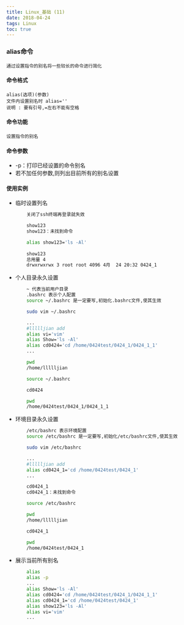```yaml
---
title: Linux_基础 (11)
date: 2018-04-24
tags: Linux
toc: true
---
```


### alias命令
    通过设置指令的别名将一些较长的命令进行简化

<!-- more -->

#### 命令格式
    alias(选项)(参数)
    文件内设置别名时 alias=''
    说明 : 要有引号,=左右不能有空格

#### 命令功能
    设置指令的别名

#### 命令参数
- -p：打印已经设置的命令别名
- 若不加任何参数,则列出目前所有的别名设置

#### 使用实例
- 临时设置列名
    ```bash
        关闭了ssh终端再登录就失效

        show123
        show123：未找到命令

        alias show123='ls -Al'
        
        show123
        总用量 4
        drwxrwxrwx 3 root root 4096 4月  24 20:32 0424_1
    ```
- 个人目录永久设置
    ```bash
        ~ 代表当前用户目录 
        .bashrc 表示个人配置
        source ~/.bashrc 是一定要写,初始化.bashrc文件,使其生效

        sudo vim ~/.bashrc

        ...
        #llllljian add
        alias vi='vim'
        alias Show='ls -Al'
        alias cd0424='cd /home/0424test/0424_1/0424_1_1'
        ...

        pwd
        /home/llllljian

        source ~/.bashrc

        cd0424

        pwd
        /home/0424test/0424_1/0424_1_1
    ```
- 环境目录永久设置
    ```bash
        /etc/bashrc 表示环境配置
        source /etc/bashrc 是一定要写,初始化/etc/bashrc文件,使其生效

        sudo vim /etc/bashrc

        ...
        #llllljian add
        alias cd0424_1='cd /home/0424test/0424_1'
        ...

        cd0424_1
        cd0424_1：未找到命令

        source /etc/bashrc

        pwd
        /home/llllljian

        cd0424_1

        pwd
        /home/0424test/0424_1
    ```
- 展示当前所有别名
    ```bash
        alias
        alias -p
        ...
        alias Show='ls -Al'
        alias cd0424='cd /home/0424test/0424_1/0424_1_1'
        alias cd0424_1='cd /home/0424test/0424_1'
        alias show123='ls -Al'
        alias vi='vim'
        ...
    ```